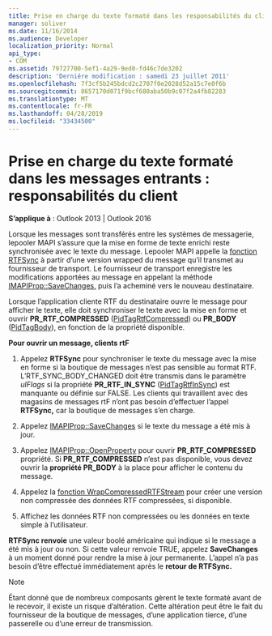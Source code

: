 ```yaml
---
title: Prise en charge du texte formaté dans les responsabilités du client des messages entrants
manager: soliver
ms.date: 11/16/2014
ms.audience: Developer
localization_priority: Normal
api_type:
- COM
ms.assetid: 79727700-5ef1-4a29-9ed0-fd46c7de3202
description: 'Derniére modification : samedi 23 juillet 2011'
ms.openlocfilehash: 7f3cf5b245bdcd2c2707f0e2028d52a15c7e0f6b
ms.sourcegitcommit: 8657170d071f9bcf680aba50b9c07f2a4fb82283
ms.translationtype: MT
ms.contentlocale: fr-FR
ms.lasthandoff: 04/28/2019
ms.locfileid: "33434500"
---
```

# <a name="supporting-formatted-text-in-incoming-messages-client-responsibilities"></a>Prise en charge du texte formaté dans les messages entrants : responsabilités du client

  
  
**S’applique à** : Outlook 2013 | Outlook 2016 
  
Lorsque les messages sont transférés entre les systèmes de messagerie, lepooler MAPI s’assure que la mise en forme de texte enrichi reste synchronisée avec le texte du message. Lepooler MAPI appelle la [fonction RTFSync](rtfsync.md) à partir d’une version wrapped du message qu’il transmet au fournisseur de transport. Le fournisseur de transport enregistre les modifications apportées au message en appelant la méthode [IMAPIProp::SaveChanges,](imapiprop-savechanges.md) puis l’a acheminé vers le nouveau destinataire. 
  
Lorsque l’application cliente RTF du destinataire ouvre le message pour afficher le texte, elle doit synchroniser le texte avec la mise en forme et ouvrir **PR_RTF_COMPRESSED** ([PidTagRtfCompressed](pidtagrtfcompressed-canonical-property.md)) ou **PR_BODY** ([PidTagBody](pidtagbody-canonical-property.md)), en fonction de la propriété disponible.
  
 **Pour ouvrir un message, clients rtF**
  
1. Appelez **RTFSync** pour synchroniser le texte du message avec la mise en forme si la boutique de messages n’est pas sensible au format RTF. L’RTF_SYNC_BODY_CHANGED doit être transmis dans le paramètre  _ulFlags_ si la propriété **PR_RTF_IN_SYNC** ([PidTagRtfInSync](pidtagrtfinsync-canonical-property.md)) est manquante ou définie sur FALSE. Les clients qui travaillent avec des magasins de messages rtF n’ont pas besoin d’effectuer l’appel **RTFSync,** car la boutique de messages s’en charge. 
    
2. Appelez [IMAPIProp::SaveChanges](imapiprop-savechanges.md) si le texte du message a été mis à jour. 
    
3. Appelez [IMAPIProp::OpenProperty](imapiprop-openproperty.md) pour ouvrir **PR_RTF_COMPRESSED** propriété. Si **PR_RTF_COMPRESSED** n’est pas disponible, vous devez ouvrir la **propriété PR_BODY** à la place pour afficher le contenu du message. 
    
4. Appelez la [fonction WrapCompressedRTFStream](wrapcompressedrtfstream.md) pour créer une version non compressée des données RTF compressées, si disponible. 
    
5. Affichez les données RTF non compressées ou les données en texte simple à l’utilisateur.
    
 **RTFSync renvoie** une valeur boolé américaine qui indique si le message a été mis à jour ou non. Si cette valeur renvoie TRUE, appelez **SaveChanges** à un moment donné pour rendre la mise à jour permanente. L’appel n’a pas besoin d’être effectué immédiatement après le **retour de RTFSync.** 
  
> [!NOTE]
> Étant donné que de nombreux composants gèrent le texte formaté avant de le recevoir, il existe un risque d’altération. Cette altération peut être le fait du fournisseur de la boutique de messages, d’une application tierce, d’une passerelle ou d’une erreur de transmission. 
  

